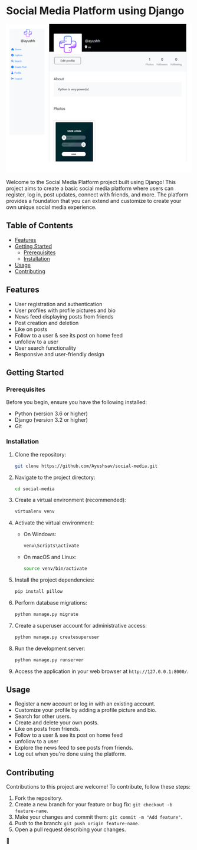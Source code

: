 # Social Media Platform using Django

![Project Banner](https://raw.githubusercontent.com/Ayushsav/social-media/main/socialmedia/media/post_images/show.png)

Welcome to the Social Media Platform project built using Django! This project aims to create a basic social media platform where users can register, log in, post updates, connect with friends, and more. The platform provides a foundation that you can extend and customize to create your own unique social media experience.

## Table of Contents

- [Features](#features)
- [Getting Started](#getting-started)
  - [Prerequisites](#prerequisites)
  - [Installation](#installation)
- [Usage](#usage)
- [Contributing](#contributing)


## Features

- User registration and authentication
- User profiles with profile pictures and bio
- News feed displaying posts from friends
- Post creation and deletion
- Like  on posts
- Follow to a user & see its post on home feed
- unfollow to a user
- User search functionality
- Responsive and user-friendly design

## Getting Started

### Prerequisites

Before you begin, ensure you have the following installed:

- Python (version 3.6 or higher)
- Django (version 3.2 or higher)
- Git

### Installation

1. Clone the repository:

   ```bash
   git clone https://github.com/Ayushsav/social-media.git
   ```

2. Navigate to the project directory:

   ```bash
   cd social-media
   ```

3. Create a virtual environment (recommended):

   ```bash
   virtualenv venv
   ```

4. Activate the virtual environment:

   - On Windows:

     ```bash
     venv\Scripts\activate
     ```

   - On macOS and Linux:

     ```bash
     source venv/bin/activate
     ```

5. Install the project dependencies:

   ```bash
   pip install pillow
   ```

6. Perform database migrations:

   ```bash
   python manage.py migrate
   ```

7. Create a superuser account for administrative access:

   ```bash
   python manage.py createsuperuser
   ```

8. Run the development server:

   ```bash
   python manage.py runserver
   ```

9. Access the application in your web browser at `http://127.0.0.1:8000/`.

## Usage

- Register a new account or log in with an existing account.
- Customize your profile by adding a profile picture and bio.
- Search for other users.
- Create and delete your own posts.
- Like on posts from friends.
- Follow to a user & see its post on home feed
- unfollow to a user
- Explore the news feed to see posts from friends.
- Log out when you're done using the platform.

## Contributing

Contributions to this project are welcome! To contribute, follow these steps:

1. Fork the repository.
2. Create a new branch for your feature or bug fix: `git checkout -b feature-name`.
3. Make your changes and commit them: `git commit -m "Add feature"`.
4. Push to the branch: `git push origin feature-name`.
5. Open a pull request describing your changes.

 🚀
